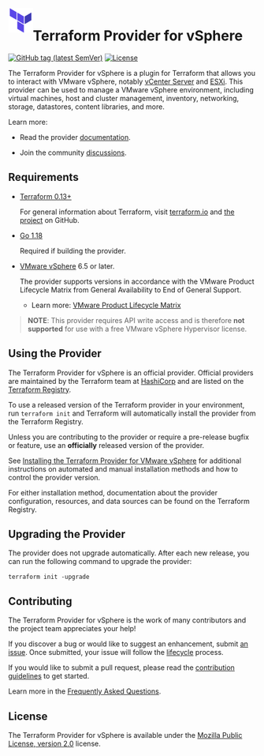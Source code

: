 <a href="https://terraform.io">
    <img src=".github/tf.png" alt="Terraform logo" title="Terraform" align="left" height="50" />
</a>

# Terraform Provider for vSphere

[![GitHub tag (latest SemVer)](https://img.shields.io/github/v/tag/hashicorp/terraform-provider-vsphere?label=release&style=for-the-badge)](https://github.com/hashicorp/terraform-provider-vsphere/releases/latest) [![License](https://img.shields.io/github/license/hashicorp/terraform-provider-vsphere.svg?style=for-the-badge)](LICENSE)

The Terraform Provider for vSphere is a plugin for Terraform that allows you to interact with VMware vSphere, notably [vCenter Server][vmware-vcenter] and [ESXi][vmware-esxi]. This provider can be used to manage a VMware vSphere environment, including virtual machines, host and cluster management, inventory, networking, storage, datastores, content libraries, and more.

Learn more:

* Read the provider [documentation][provider-documentation].

* Join the community [discussions][provider-discussions].

## Requirements

* [Terraform 0.13+][terraform-install]

    For general information about Terraform, visit [terraform.io][terraform-install] and [the project][terraform-github] on GitHub.

* [Go 1.18][golang-install]

    Required if building the provider.

* [VMware vSphere][vmware-vsphere-documenation] 6.5 or later.

    The provider supports versions in accordance with the VMware Product Lifecycle Matrix from General Availability to End of General Support.

    * Learn more: [VMware Product Lifecycle Matrix][vmware-product-lifecycle-matrix]
    
>**NOTE**: This provider requires API write access and is therefore **not supported** for use with a free VMware vSphere Hypervisor license.

## Using the Provider

The Terraform Provider for vSphere is an official provider. Official providers are maintained by the Terraform team at [HashiCorp][hashicorp] and are listed on the [Terraform Registry][terraform-registry].  

To use a released version of the Terraform provider in your environment, run `terraform init` and Terraform will automatically install the provider from the Terraform Registry.

Unless you are contributing to the provider or require a pre-release bugfix or feature, use an **officially** released version of the provider.

See [Installing the Terraform Provider for VMware vSphere][provider-install] for additional instructions on automated and manual installation methods and how to control the provider version.

For either installation method, documentation about the provider configuration, resources, and data sources can be found on the Terraform Registry.

## Upgrading the Provider

The provider does not upgrade automatically. After each new release, you can run the following command to upgrade the provider:

```shell
terraform init -upgrade
```

## Contributing

The Terraform Provider for vSphere is the work of many contributors and the project team appreciates your help!

If you discover a bug or would like to suggest an enhancement, submit [an issue][provider-issues]. Once submitted, your issue will follow the [lifecycle][provider-issue-lifecycke] process.

If you would like to submit a pull request, please read the [contribution guidelines][provider-contributing] to get started. 

Learn more in the [Frequently Asked Questions][provider-faq].

## License

The Terraform Provider for vSphere is available under the [Mozilla Public License, version 2.0][provider-license] license.

[golang-install]: https://golang.org/doc/install
[hashicorp]: https://hashicorp.com
[provider-contributing]: docs/CONTRIBUTING.md
[provider-documentation]: https://registry.terraform.io/providers/hashicorp/vsphere/latest/docs
[provider-discussions]: https://discuss.hashicorp.com/tags/c/terraform-providers/31/vsphere
[provider-faq]: docs/FAQ.md
[provider-install]: docs/INSTALL.md
[provider-issues]: https://github.com/hashicorp/terraform-provider-vsphere/issues/new/choose
[provider-issue-lifecycke]: docs/ISSUES.md
[provider-latest]: https://github.com/hashicorp/terraform-provider-vsphere/releases/latest
[provider-license]: LICENSE
[terraform-install]: https://www.terraform.io/downloads.html
[terraform-github]: https://github.com/hashicorp/terraform
[terraform-registry]: https://registry.terraform.io
[vmware-esxi]: https://www.vmware.com/products/esxi-and-esx.html
[vmware-product-lifecycle-matrix]: https://lifecycle.vmware.com
[vmware-vcenter]: https://www.vmware.com/products/vcenter-server.html
[vmware-vsphere-documenation]: https://docs.vmware.com/en/VMware-vSphere
